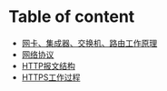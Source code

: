 # Table of content

* [网卡、集成器、交换机、路由工作原理](/network/chapter0.md)
* [网络协议](/network/chapter1.md)
* [HTTP报文结构](/network/chapter2.md)
* [HTTPS工作过程](/network/chapter3.md)



